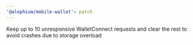 ```yaml
---
'@alephium/mobile-wallet': patch
---
```


Keep up to 10 unresponsive WalletConnect requests and clear the rest to avoid crashes due to storage overload
